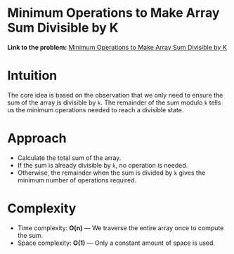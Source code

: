 # Minimum Operations to Make Array Sum Divisible by K

**Link to the problem:** [Minimum Operations to Make Array Sum Divisible by K](https://leetcode.com/problems/minimum-operations-to-make-array-sum-divisible-by-k/)

# Intuition
The core idea is based on the observation that we only need to ensure the sum of the array is divisible by `k`. The remainder of the sum modulo `k` tells us the minimum operations needed to reach a divisible state.

# Approach
- Calculate the total sum of the array.
- If the sum is already divisible by `k`, no operation is needed.
- Otherwise, the remainder when the sum is divided by `k` gives the minimum number of operations required.

# Complexity
- Time complexity: **O(n)** — We traverse the entire array once to compute the sum.
- Space complexity: **O(1)** — Only a constant amount of space is used.
